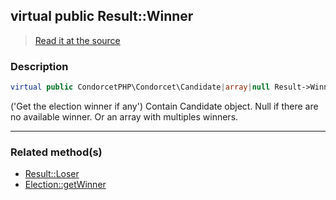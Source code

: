 ## virtual public Result::Winner

> [Read it at the source](https://github.com/julien-boudry/Condorcet/blob/master/src/Result.php#L23)

### Description    

```php
virtual public CondorcetPHP\Condorcet\Candidate|array|null Result->Winner 
```

('Get the election winner if any')
Contain Candidate object. Null if there are no available winner. Or an array with multiples winners.
    
---------------------------------------

### Related method(s)      

* [Result::Loser](/Docs/api-reference/Result%20Class/Result--Loser.md)    
* [Election::getWinner](/Docs/api-reference/Election%20Class/Election--getWinner.md)    
